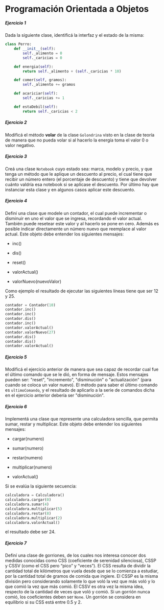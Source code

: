 # **Programación Orientada a Objetos**

##### **Ejercicio 1**
Dada la siguiente clase, identificá la interfaz y el estado de la misma:

```python
class Perro:
    def __init__(self):
        self._alimento = 0
        self._caricias = 0

    def energia(self):
        return self._alimento + (self._caricias * 10)

    def comer(self, gramos):
        self._alimento += gramos

    def acariciar(self):
        self._caricias += 1

    def estaDebil(self):
        return self._caricias < 2
```

##### **Ejercicio 2**
Modificá el método **volar** de la clase `Golondrina` visto en la clase de teoría de manera que no pueda volar si al hacerlo la energía toma el valor 0 o valor negativo.

##### **Ejercicio 3**
Creá una clase `Notebook` cuyo estado sea: marca, modelo y precio, y que tenga un método que le aplique un descuento al precio, el cual tiene que recibir un número entero (el porcentaje de descuento) y tiene que devolver cuánto valdría esa notebook si se aplicase el descuento. Por último hay que instanciar esta clase y en algunos casos aplicar este descuento.

##### **Ejercicio 4**
Definí una clase que modele un contador, el cual puede incrementar o disminuir en uno el valor que se ingresa, recordando el valor actual. También puede resetear este valor y al hacerlo se pone en cero. Además es posible indicar directamente un número nuevo que reemplace al valor actual. Este objeto debe entender los siguientes mensajes:

* inc()

* dis()

* reset()

* valorActual()

* valorNuevo(nuevoValor)

Como ejemplo el resultado de ejecutar las siguientes líneas tiene que ser 12 y 25.

```python
contador = Contador(10)
contador.inc()
contador.inc()
contador.dis()
contador.inc()
contador.valorActual()
contador.valorNuevo(27)
contador.dis()
contador.dis()
contador.valorActual()
```

##### **Ejercicio 5**
Modificá el ejercicio anterior de manera que sea capaz de recordar cual fue el último comando que se le dió, en forma de mensaje. Estos mensajes pueden ser: "reset", "incremento", "disminución" o "actualización" (para cuando se coloca un valor nuevo). El método para saber el último comando es `ultimoComando`, y el resultado de aplicarlo a la serie de comandos dicha en el ejercicio anterior debería ser "disminución".

##### **Ejercicio 6**
Implementá una clase que represente una calculadora sencilla, que permita sumar, restar y multiplicar. Este objeto debe entender los siguientes mensajes:

* cargar(numero)

* sumar(numero)

* restar(numero)

* multiplicar(numero)

* valorActual()

Si se evalúa la siguiente secuencia:

```python
calculadora = Calculadora()
calculadora.cargar(0)
calculadora.sumar(4)
calculadora.multiplicar(5)
calculadora.restar(8)
calculadora.multiplicar(2)
calculadora.valorActual()
```

el resultado debe ser 24.

##### **Ejercicio 7**
Definí una clase de gorriones, de los cuales nos interesa conocer dos medidas conocidas como CSS (coeficiente de serenidad silenciosa), CSSP y CSSV (como el CSS pero “pico” y “veces”). El CSS resulta de dividir la cantidad total de kilómetros que vuela desde que se lo comienza a estudiar, por la cantidad total de gramos de comida que ingiere. El CSSP es la misma división pero considerando solamente lo que voló la vez que más voló y lo que comió la vez que más comió. El CSSV es otra vez la misma idea, respecto de la cantidad de veces que voló y comió. Si un gorrión nunca comió, los coeficientes deben ser `None`.
Un gorrión se considera en equilibrio si su CSS está entre 0.5 y 2.
